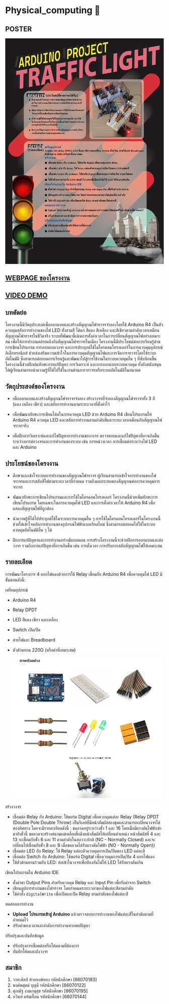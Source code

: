 # Physical_computing :star2:	

## POSTER
   ![IMG_POSTER.jpg](Image/IMG_POSTER.jpg)


## [WEBPAGE ของโครงงาน](https://wathasin2547.github.io/Physical_computing/)

## [VIDEO DEMO](https://www.youtube.com/watch?v=oVX_TeJ6hNY)

## บทคัดย่อ
โครงงานนี้มีวัตถุประสงค์เพื่อออกแบบและสร้างสัญญาณไฟจราจรจำลองโดยใช้ Arduino R4 เป็นตัวควบคุมสลับการทำงานของไฟ LED ทั้งสามสี ได้แก่ สีแดง สีเหลือง และสีเขียวตามลำดับเวลาเหมือนสัญญาณไฟจราจรในชีวิตจริง ระบบที่พัฒนานี้เน้นการตั้งค่าเวลาในการเปลี่ยนสัญญาณไฟอย่างเหมาะสม เพื่อให้การทำงานคล้ายคลึงกับสัญญาณไฟจราจรในเมือง
โครงงานนี้มีประโยชน์ต่อการเรียนรู้ด้านการเขียนโปรแกรม การออกแบบวงจร และการประยุกต์ใช้ไมโครคอนโทรลเลอร์ในการควบคุมอุปกรณ์อิเล็กทรอนิกส์ ช่วยส่งเสริมความเข้าใจในการควบคุมสัญญาณไฟและการจัดการจราจรโดยใช้ระบบอัตโนมัติ ซึ่งสามารถต่อยอดการเรียนรู้และพัฒนาไปสู่การใช้งานในระบบควบคุมอื่น ๆ ที่ซับซ้อนขึ้น โครงงานนี้ช่วยฝึกฝนทักษะการแก้ปัญหา การวิเคราะห์ และการออกแบบระบบควบคุม ทั้งยังสนับสนุนให้ผู้เรียนสามารถนำความรู้ที่ได้ไปใช้ในงานด้านการจราจรหรือระบบอัตโนมัติในอนาคต

## วัตถุประสงค์ของโครงงาน

  - เพื่อออกแบบและสร้างสัญญาณไฟจราจรจำลอง
    สร้างวงจรที่จำลองสัญญาณไฟจราจรทั้ง 3 สี (แดง เหลือง เขียว) และสลับการทำงานตามระยะเวลาที่ตั้งค่าไว้

  - เพื่อพัฒนาทักษะการเขียนโค้ดในการควบคุม LED ด้วย Arduino R4
    เขียนโปรแกรมให้ Arduino R4 ควบคุม LED และสลับการทำงานตามลำดับสีและระยะเวลาเหมือนกับสัญญาณไฟจราจรจริง

  - เพื่อฝึกการวิเคราะห์และแก้ไขปัญหาการทำงานของวงจร
    ตรวจสอบและแก้ไขปัญหาที่อาจเกิดขึ้นระหว่างการต่อวงจรและการทำงานของระบบ เช่น การหน่วงเวลา การเชื่อมต่อระหว่างไฟ LED และ Arduino

## ประโยชน์ของโครงงาน

  - ศึกษาและเข้าใจระบบการทำงานของสัญญาณไฟจราจร
    ผู้เรียนสามารถเข้าใจการทำงานของไฟจราจรและการสลับสีไฟตามระยะเวลาที่กำหนด รวมถึงผลกระทบของสัญญาณต่อการควบคุมการจราจร

  - พัฒนาทักษะการเขียนโปรแกรมและการใช้ไมโครคอนโทรลเลอร์
    โครงงานนี้ช่วยเพิ่มทักษะการเขียนโปรแกรม โดยเฉพาะในการควบคุมไฟ LED และการตั้งค่าเวลาให้ Arduino R4 เพื่อแสดงสัญญาณไฟที่ถูกต้อง

  - นำความรู้ที่ได้ไปประยุกต์ใช้ในระบบการควบคุมอื่น ๆ
    การใช้ไมโครคอนโทรลเลอร์ในโครงงานนี้ช่วยให้เข้าใจหลักการทำงานของอุปกรณ์ไฟฟ้าแบบเรียลไทม์ ซึ่งสามารถต่อยอดไปใช้ในระบบควบคุมอัตโนมัติอื่น ๆ ได้

  - ฝึกการแก้ปัญหาและการทำงานอย่างมีแบบแผน
    การสร้างโครงงานนี้จะช่วยฝึกการออกแบบและต่อวงจร รวมถึงการแก้ปัญหาที่อาจเกิดขึ้น เช่น การตั้งเวลา การปรับการสลับสัญญาณไฟให้เหมาะสม

## รายละเอียด 

  การพัฒนาโครงการ 4 แยกไฟแดงด้วยการใช้ Relay เชื่อมกับ Arduino R4 เพื่อควบคุมไฟ LED มีขั้นตอนดังนี้:

  เตรียมอุปกรณ์
  - Arduino R4
  - Relay DPDT
  - LED สีแดง เขียว และเหลือง
  - Switch เปิด/ปิด
  - สายไฟและ Breadboard
  - ตัวต้านทาน 220Ω (หรือค่าที่เหมาะสม)

    ![img1.png](Image/img1.png)
  
  สร้างวงจร
  - เชื่อมต่อ Relay กับ Arduino: ใช้พอร์ต Digital เพื่อควบคุมแต่ละ Relay
  (Relay DPDT (Double Pole Double Throw) เป็นรีเลย์ที่มีหน้าสัมผัสสองชุดและสามารถเปลี่ยนวงจรได้สองทิศทาง โดยจะมีรายละเอียดดังนี้ : 
  ขดลวดอยู่ระหว่างขั้ว 1 และ 16 โดยเมื่อมีแรงดันไฟฟ้าเข้ามายังขั้วนี้ ขดลวดจะสร้างสนามแม่เหล็กเพื่อดึงหน้าสัมผัสให้เปลี่ยนตำแหน่ง หน้าสัมผัสที่ 4 และ 13 จะเชื่อมกับขั้ว 6 และ 11 ตามลำดับในสภาวะปกติ (NC - Normally Closed) และจะเปลี่ยนไปเชื่อมกับขั้ว 8 และ 9 เมื่อขดลวดได้รับแรงดันไฟฟ้า (NO -       Normally Open))
  - เชื่อมต่อ LED กับ Relay: ใช้ Relay แต่ละตัวควบคุมการเปิด/ปิดของ LED แต่ละสี
  - เชื่อมต่อ Switch กับ Arduino: ใช้พอร์ต Digital เพื่อควบคุมการเปิด/ปิด 4 แยกไฟแดง 
  - ใช้ตัวต้านทานร่วมกับ LED: ต่อเข้าในวงจรเพื่อป้องกันไม่ให้ LED ได้รับแรงดันเกิน
  
  เขียนโปรแกรมใน Arduino IDE
  - ตั้งค่าขา Output Pins สำหรับควบคุม Relay และ Input Pin เพื่อรับค่าจาก Switch
  - เขียนลูปการทำงานของไฟจราจร โดยกำหนดระยะเวลาของไฟแต่ละสีตามลำดับ
  - ใช้คำสั่ง `digitalWrite` เพื่อเปิดและปิด Relay ตามลำดับของไฟแต่ละสี
  
  ทดสอบการทำงาน
  - **Upload โปรแกรมเข้าสู่ Arduino** แล้วตรวจสอบการทำงานของไฟแต่ละสีในลำดับตามที่กำหนดไว้
  - ปรับค่าของเวลาและลำดับการทำงานหากพบปัญหา 
  
  ปรับปรุงและบันทึกข้อมูล
  - ปรับปรุงการเชื่อมต่อหรือโค้ดตามที่ต้องการ
  - บันทึกโค้ดและผังวงจร

## สมาชิก
  1. วาทะศิลป์ ห้วยหงษ์ทอง รหัสนักศึกษา [66070183]
  2. พงศ์พศุตม์ บุญดี รหัสนักศึกษา [66070122]
  3. ศุภณัฐ งามเกตุสุข รหัสนักศึกษา [66070195]
  4. ภวินท์ แย้มเยื้อน รหัสนักศึกษา [66070144]


